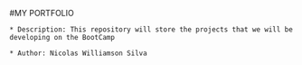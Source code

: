 #MY PORTFOLIO

    * Description: This repository will store the projects that we will be developing on the BootCamp

    * Author: Nicolas Williamson Silva